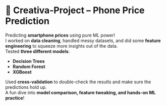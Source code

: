 # 📱 Creativa-Project – Phone Price Prediction

Predicting **smartphone prices** using pure ML power!  
I worked on **data cleaning**, handled messy datasets, and did some **feature engineering** to squeeze more insights out of the data.  
Tested **three different models**:
- **Decision Trees**
- **Random Forest**
- **XGBoost**

Used **cross-validation** to double-check the results and make sure the predictions hold up.  
A fun dive into **model comparison, feature tweaking, and hands-on ML practice**!
